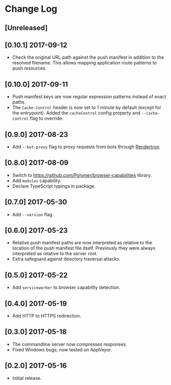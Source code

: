 # Change Log

## [Unreleased]

## [0.10.1] 2017-09-12
- Check the original URL path against the push manifest in addition to the resolved filename. This allows mapping application route patterns to push resources.

## [0.10.0] 2017-09-11
- Push manifest keys are now regular expression patterns instead of exact paths.
- The `Cache-Control` header is now set to 1 minute by default (except for the entrypoint). Added the `cacheControl` config property and `--cache-control` flag to override.

## [0.9.0] 2017-08-23
- Add `--bot-proxy` flag to proxy requests from bots through [Rendertron](https://github.com/GoogleChrome/rendertron).

## [0.8.0] 2017-08-09
- Switch to https://github.com/Polymer/browser-capabilities library.
- Add `modules` capability.
- Declare TypeScript typings in package.

## [0.7.0] 2017-05-30
- Add `--version` flag.

## [0.6.0] 2017-05-23
- Relative push manifest paths are now interpreted as relative to the location of the push manifest file itself. Previously they were always interpreted as relative to the server root.
- Extra safeguard against directory traversal attacks.

## [0.5.0] 2017-05-22
- Add `serviceworker` to browser capability detection.

## [0.4.0] 2017-05-19
- Add HTTP to HTTPS redirection.

## [0.3.0] 2017-05-18
- The commandline server now compresses responses.
- Fixed Windows bugs; now tested on AppVeyor.

## [0.2.0] 2017-05-16
- Initial release.
